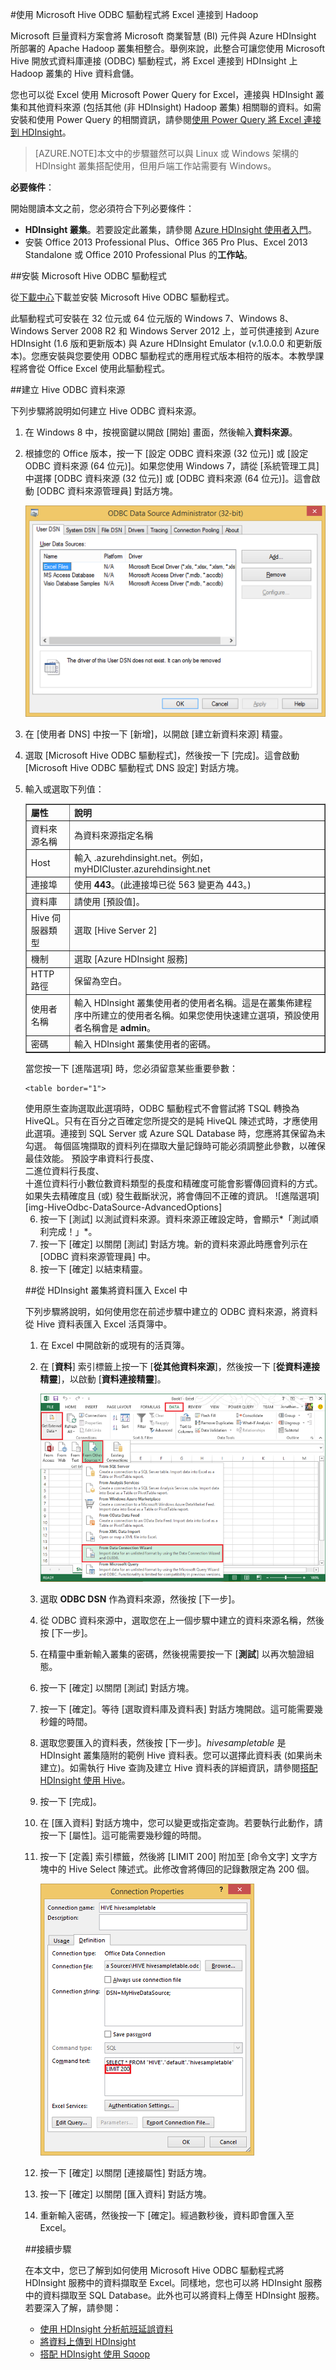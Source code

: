 <properties
   pageTitle="使用 Hive ODBC 驅動程式將 Excel 連接到 Hadoop | Microsoft Azure"
   description="了解如何在 Excel 中設定和使用 Microsoft Hive ODBC 驅動程式來查詢 HDInsight 叢集中的資料。"
   services="hdinsight"
   documentationCenter=""
   authors="bradsev"
   manager="paulettm"
   editor="cgronlun"/>

<tags
   ms.service="hdinsight"
   ms.devlang="na"
   ms.topic="article"
   ms.tgt_pltfrm="na"
   ms.workload="big-data"
   ms.date="06/08/2015"
   ms.author="bradsev"/>

#使用 Microsoft Hive ODBC 驅動程式將 Excel 連接到 Hadoop


Microsoft 巨量資料方案會將 Microsoft 商業智慧 (BI) 元件與 Azure HDInsight 所部署的 Apache Hadoop 叢集相整合。舉例來說，此整合可讓您使用 Microsoft Hive 開放式資料庫連接 (ODBC) 驅動程式，將 Excel 連接到 HDInsight 上 Hadoop 叢集的 Hive 資料倉儲。

您也可以從 Excel 使用 Microsoft Power Query for Excel，連接與 HDInsight 叢集和其他資料來源 (包括其他 (非 HDInsight) Hadoop 叢集) 相關聯的資料。如需安裝和使用 Power Query 的相關資訊，請參閱[使用 Power Query 將 Excel 連接到 HDInsight][hdinsight-power-query]。

> [AZURE.NOTE]本文中的步驟雖然可以與 Linux 或 Windows 架構的 HDInsight 叢集搭配使用，但用戶端工作站需要有 Windows。

**必要條件**：

開始閱讀本文之前，您必須符合下列必要條件：

- **HDInsight 叢集**。若要設定此叢集，請參閱 [Azure HDInsight 使用者入門][hdinsight-get-started]。
- 安裝 Office 2013 Professional Plus、Office 365 Pro Plus、Excel 2013 Standalone 或 Office 2010 Professional Plus 的**工作站**。


##<a id="InstallHiveODBCDriver"></a>安裝 Microsoft Hive ODBC 驅動程式

從[下載中心][hive-odbc-driver-download]下載並安裝 Microsoft Hive ODBC 驅動程式。

此驅動程式可安裝在 32 位元或 64 位元版的 Windows 7、Windows 8、Windows Server 2008 R2 和 Windows Server 2012 上，並可供連接到 Azure HDInsight (1.6 版和更新版本) 與 Azure HDInsight Emulator (v.1.0.0.0 和更新版本)。您應安裝與您要使用 ODBC 驅動程式的應用程式版本相符的版本。本教學課程將會從 Office Excel 使用此驅動程式。

##<a id="CreateHiveODBCDataSource"></a>建立 Hive ODBC 資料來源

下列步驟將說明如何建立 Hive ODBC 資料來源。

1. 在 Windows 8 中，按視窗鍵以開啟 [開始] 畫面，然後輸入**資料來源**。
2. 根據您的 Office 版本，按一下 [設定 ODBC 資料來源 (32 位元)] 或 [設定 ODBC 資料來源 (64 位元)]。如果您使用 Windows 7，請從 [系統管理工具] 中選擇 [ODBC 資料來源 (32 位元)] 或 [ODBC 資料來源 (64 位元)]。這會啟動 [ODBC 資料來源管理員] 對話方塊。

	![OBDC data source administrator][img-hdi-simbahiveodbc-datasource-admin]

3. 在 [使用者 DNS] 中按一下 [新增]，以開啟 [建立新資料來源] 精靈。
4. 選取 [Microsoft Hive ODBC 驅動程式]，然後按一下 [完成]。這會啟動 [Microsoft Hive ODBC 驅動程式 DNS 設定] 對話方塊。

5. 輸入或選取下列值：

	<table border="1">
<tr><td><strong>屬性</strong></td><td><strong>說明</strong></td></tr>
<tr><td>資料來源名稱</td><td>為資料來源指定名稱</td></tr>
<tr><td>Host</td><td>輸入 <HDInsightClusterName>.azurehdinsight.net。例如，myHDICluster.azurehdinsight.net</td></tr>
<tr><td>連接埠</td><td>使用 <strong>443</strong>。(此連接埠已從 563 變更為 443。)</td></tr>
<tr><td>資料庫</td><td>請使用 [預設值]<strong></strong>。</td></tr>
<tr><td>Hive 伺服器類型</td><td>選取 [Hive Server 2]<strong></strong></td></tr>
<tr><td>機制</td><td>選取 [Azure HDInsight 服務]<strong></strong></td></tr>
<tr><td>HTTP 路徑</td><td>保留為空白。</td></tr>
<tr><td>使用者名稱</td><td>輸入 HDInsight 叢集使用者的使用者名稱。這是在叢集佈建程序中所建立的使用者名稱。如果您使用快速建立選項，預設使用者名稱會是 <strong>admin</strong>。</td></tr>
<tr><td>密碼</td><td>輸入 HDInsight 叢集使用者的密碼。</td></tr>
</table>當您按一下 [進階選項] 時，您必須留意某些重要參數：

	<table border="1">
<tr><td>使用原生查詢</td><td>選取此選項時，ODBC 驅動程式不會嘗試將 TSQL 轉換為 HiveQL。只有在百分之百確定您所提交的是純 HiveQL 陳述式時，才應使用此選項。連接到 SQL Server 或 Azure SQL Database 時，您應將其保留為未勾選。</td></tr>
<tr><td>每個區塊擷取的資料列</td><td>在擷取大量記錄時可能必須調整此參數，以確保最佳效能。</td></tr>
<tr><td>預設字串資料行長度、<br/>
		二進位資料行長度、 <br/>
		十進位資料行小數位數</td><td>資料類型的長度和精確度可能會影響傳回資料的方式。如果失去精確度且 (或) 發生截斷狀況，將會傳回不正確的資訊。</td></tr>
</table>![進階選項][img-HiveOdbc-DataSource-AdvancedOptions]

6. 按一下 [測試] 以測試資料來源。資料來源正確設定時，會顯示*「測試順利完成！」*。
7. 按一下 [確定] 以關閉 [測試] 對話方塊。新的資料來源此時應會列示在 [ODBC 資料來源管理員] 中。
8. 按一下 [確定] 以結束精靈。

##<a id="ImportData"></a>從 HDInsight 叢集將資料匯入 Excel 中

下列步驟將說明，如何使用您在前述步驟中建立的 ODBC 資料來源，將資料從 Hive 資料表匯入 Excel 活頁簿中。

1. 在 Excel 中開啟新的或現有的活頁簿。
2. 在 [**資料**] 索引標籤上按一下 [**從其他資料來源**]，然後按一下 [**從資料連接精靈**]，以啟動 [**資料連接精靈**]。

	![Open data connection wizard][img-hdi-simbahiveodbc.excel.dataconnection]

3. 選取 **ODBC DSN** 作為資料來源，然後按 [下一步]。
4. 從 ODBC 資料來源中，選取您在上一個步驟中建立的資料來源名稱，然後按 [下一步]。
5. 在精靈中重新輸入叢集的密碼，然後視需要按一下 [**測試**] 以再次驗證組態。
6. 按一下 [確定] 以關閉 [測試] 對話方塊。
7. 按一下 [確定]。等待 [選取資料庫及資料表] 對話方塊開啟。這可能需要幾秒鐘的時間。
8. 選取您要匯入的資料表，然後按 [下一步]。*hivesampletable* 是 HDInsight 叢集隨附的範例 Hive 資料表。您可以選擇此資料表 (如果尚未建立)。如需執行 Hive 查詢及建立 Hive 資料表的詳細資訊，請參閱[搭配 HDInsight 使用 Hive][hdinsight-use-hive]。
8. 按一下 [完成]。
9. 在 [匯入資料] 對話方塊中，您可以變更或指定查詢。若要執行此動作，請按一下 [屬性]。這可能需要幾秒鐘的時間。
10. 按一下 [定義] 索引標籤，然後將 [LIMIT 200] 附加至 [命令文字] 文字方塊中的 Hive Select 陳述式。此修改會將傳回的記錄數限定為 200 個。

	![Connection Properties][img-hdi-simbahiveodbc-excel-connectionproperties]

11. 按一下 [確定] 以關閉 [連接屬性] 對話方塊。
12. 按一下 [確定] 以關閉 [匯入資料] 對話方塊。  
13. 重新輸入密碼，然後按一下 [確定]。經過數秒後，資料即會匯入至 Excel。

##<a id="nextsteps"></a>接續步驟

在本文中，您已了解到如何使用 Microsoft Hive ODBC 驅動程式將 HDInsight 服務中的資料擷取至 Excel。同樣地，您也可以將 HDInsight 服務中的資料擷取至 SQL Database。此外也可以將資料上傳至 HDInsight 服務。若要深入了解，請參閱：

- [使用 HDInsight 分析航班延誤資料][hdinsight-analyze-flight-data]
- [將資料上傳到 HDInsight][hdinsight-upload-data]
- [搭配 HDInsight 使用 Sqoop][hdinsight-use-sqoop]


[hdinsight-use-sqoop]: hdinsight-use-sqoop.md
[hdinsight-analyze-flight-data]: hdinsight-analyze-flight-delay-data.md
[hdinsight-use-hive]: hdinsight-use-hive.md
[hdinsight-upload-data]: hdinsight-upload-data.md
[hdinsight-power-query]: hdinsight-connect-excel-power-query.md
[hdinsight-get-started]: hdinsight-hadoop-tutorial-get-started-windows.md

[hive-odbc-driver-download]: http://go.microsoft.com/fwlink/?LinkID=286698

[img-hdi-simbahiveodbc-datasource-admin]: ./media/hdinsight-connect-excel-hive-ODBC-driver/HDI.SimbaHiveOdbc.DataSourceAdmin1.png
[img-HiveOdbc-DataSource-AdvancedOptions]: ./media/hdinsight-connect-excel-hive-ODBC-driver/HDI.HiveOdbc.DataSource.AdvancedOptions1.png
[img-hdi-simbahiveodbc-excel-connectionproperties]: ./media/hdinsight-connect-excel-hive-ODBC-driver/HDI.SimbaHiveODBC.Excel.ConnectionProperties1.png
[img-hdi-simbahiveodbc.excel.dataconnection]: ./media/hdinsight-connect-excel-hive-ODBC-driver/HDI.SimbaHiveOdbc.Excel.DataConnection1.png
 

<!---HONumber=July15_HO2-->